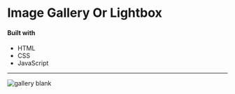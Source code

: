 # Image Gallery Or Lightbox

#### Built with 
* HTML
* CSS 
* JavaScript
---
![gallery blank](https://user-images.githubusercontent.com/41051826/50680990-bdd23000-1044-11e9-82bf-a858eb08abbe.jpeg)
